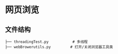 # 网页浏览

## 文件结构

    ├── threadingTest.py           # 多线程
    ├── webBrowerutils.py         # 打开/关闭浏览器工具类
    
